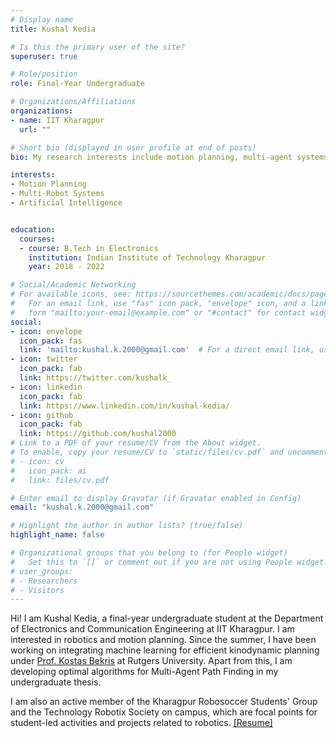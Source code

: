 ```yaml
---
# Display name
title: Kushal Kedia

# Is this the primary user of the site?
superuser: true

# Role/position
role: Final-Year Undergraduate

# Organizations/Affiliations
organizations:
- name: IIT Kharagpur
  url: ""

# Short bio (displayed in user profile at end of posts)
bio: My research interests include motion planning, multi-agent systems and machine learning 

interests:
- Motion Planning 
- Multi-Robot Systems 
- Artificial Intelligence


education:
  courses:
  - course: B.Tech in Electronics 
    institution: Indian Institute of Technology Kharagpur
    year: 2018 - 2022

# Social/Academic Networking
# For available icons, see: https://sourcethemes.com/academic/docs/page-builder/#icons
#   For an email link, use "fas" icon pack, "envelope" icon, and a link in the
#   form "mailto:your-email@example.com" or "#contact" for contact widget.
social:
- icon: envelope
  icon_pack: fas
  link: 'mailto:kushal.k.2000@gmail.com'  # For a direct email link, use "mailto:test@example.org".
- icon: twitter
  icon_pack: fab
  link: https://twitter.com/kushalk_
- icon: linkedin
  icon_pack: fab
  link: https://www.linkedin.com/in/kushal-kedia/
- icon: github
  icon_pack: fab
  link: https://github.com/kushal2000
# Link to a PDF of your resume/CV from the About widget.
# To enable, copy your resume/CV to `static/files/cv.pdf` and uncomment the lines below.
# - icon: cv
#   icon_pack: ai
#   link: files/cv.pdf

# Enter email to display Gravatar (if Gravatar enabled in Config)
email: "kushal.k.2000@gmail.com"

# Highlight the author in author lists? (true/false)
highlight_name: false

# Organizational groups that you belong to (for People widget)
#   Set this to `[]` or comment out if you are not using People widget.
# user_groups:
# - Researchers
# - Visitors
---
```


Hi! I am Kushal Kedia, a final-year undergraduate student at the Department of Electronics and Communication Engineering at IIT Kharagpur. I am interested in robotics and motion planning. Since the summer, I have been working on integrating machine learning for efficient kinodynamic planning under [Prof. Kostas Bekris](https://robotics.cs.rutgers.edu/pracsys/members/kostas-bekris/) at Rutgers University. Apart from this, I am developing optimal algorithms for Multi-Agent Path Finding in my undergraduate thesis.

I am also an active member of the Kharagpur Robosoccer Students' Group and the Technology Robotix Society on campus, which are focal points for student-led activities and projects related to robotics. [[Resume]](files/cv.pdf)